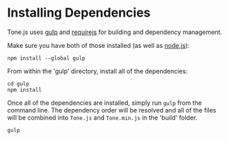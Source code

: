 # Installing Dependencies

Tone.js uses [gulp](http://gulpjs.com/) and [requirejs](http://requirejs.org/) for building and dependency management. 

Make sure you have both of those installed (as well as [node.js](nodejs.org)): 

```
npm install --global gulp
```

From within the 'gulp' directory, install all of the dependencies:

```
cd gulp
npm install
```

Once all of the dependencies are installed, simply run `gulp` from the command line. The dependency order will be resolved and all of the files will be combined into `Tone.js` and `Tone.min.js` in the 'build' folder.

```
gulp
``` 